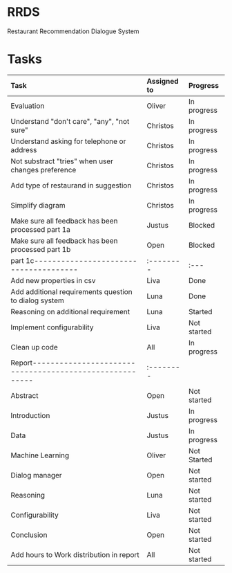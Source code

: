 # RRDS
Restaurant Recommendation Dialogue System

# Tasks

| Task                                | Assigned to | Progress |
|:-------------------------------------|:---------|:---|
| Evaluation                       | Oliver | In progress |
| Understand "don't care", "any", "not sure" | Christos  | In progress |
| Understand asking for telephone or address | Christos | In progress |
| Not substract "tries" when user changes preference | Christos | In progress |
| Add type of restaurand in suggestion | Christos | In progress |
| Simplify diagram | Christos | In progress |
| Make sure all feedback has been processed part 1a| Justus | Blocked |
| Make sure all feedback has been processed part 1b| Open | Blocked |
|part 1c--------------------------------------|:--------| :---|
| Add new properties in csv | Liva | Done |
| Add additional requirements question to dialog system | Luna | Done |
| Reasoning on additional requirement | Luna | Started |
| Implement configurability | Liva | Not started |
| Clean up code | All | In progress |
|Report--------------------------------------------------------|:--------|
| Abstract | Open | Not started |
| Introduction | Justus | In progress |
| Data | Justus | In progress |
| Machine Learning | Oliver| Not Started |
| Dialog manager | Open | Not started |
| Reasoning | Luna | Not started |
| Configurability | Liva | Not started |
| Conclusion | Open | Not started |
| Add hours to Work distribution in report | All | Not started |
